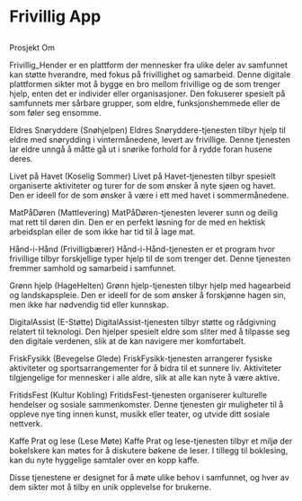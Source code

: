 # Frivillig App

## 
Prosjekt Om

Frivillig_Hender er en plattform der mennesker fra ulike deler av samfunnet kan støtte hverandre, med fokus på frivillighet og samarbeid. Denne digitale plattformen sikter mot å bygge en bro mellom frivillige og de som trenger hjelp, enten det er individer eller organisasjoner. Den fokuserer spesielt på samfunnets mer sårbare grupper, som eldre, funksjonshemmede eller de som føler seg ensomme.

Eldres Snøryddere (Snøhjelpen)
Eldres Snøryddere-tjenesten tilbyr hjelp til eldre med snørydding i vintermånedene, levert av frivillige. Denne tjenesten lar eldre unngå å måtte gå ut i snørike forhold for å rydde foran husene deres.

Livet på Havet (Koselig Sommer)
Livet på Havet-tjenesten tilbyr spesielt organiserte aktiviteter og turer for de som ønsker å nyte sjøen og havet. Den er ideell for de som ønsker å være i ett med havet i sommermånedene.

MatPåDøren (Mattlevering)
MatPåDøren-tjenesten leverer sunn og deilig mat rett til døren din. Den er en perfekt løsning for de med en hektisk arbeidsplan eller de som ikke har tid til å lage mat.

Hånd-i-Hånd (Frivilligbærer)
Hånd-i-Hånd-tjenesten er et program hvor frivillige tilbyr forskjellige typer hjelp til de som trenger det. Denne tjenesten fremmer samhold og samarbeid i samfunnet.

Grønn hjelp (HageHelten)
Grønn hjelp-tjenesten tilbyr hjelp med hagearbeid og landskapspleie. Den er ideell for de som ønsker å forskjønne hagen sin, men ikke har nødvendig tid eller kunnskap.

DigitalAssist (E-Støtte)
DigitalAssist-tjenesten tilbyr støtte og rådgivning relatert til teknologi. Den hjelper spesielt eldre som sliter med å tilpasse seg den digitale verdenen, slik at de kan navigere mer komfortabelt.

FriskFysikk (Bevegelse Glede)
FriskFysikk-tjenesten arrangerer fysiske aktiviteter og sportsarrangementer for å bidra til et sunnere liv. Aktiviteter tilgjengelige for mennesker i alle aldre, slik at alle kan nyte å være aktive.

FritidsFest (Kultur Kobling)
FritidsFest-tjenesten organiserer kulturelle hendelser og sosiale sammenkomster. Denne tjenesten gir muligheter til å oppleve nye ting innen kunst, musikk eller teater, og utvide ditt sosiale nettverk.

Kaffe Prat og lese (Lese Møte)
Kaffe Prat og lese-tjenesten tilbyr et miljø der bokelskere kan møtes for å diskutere bøkene de leser. I tillegg til boklesing, kan du nyte hyggelige samtaler over en kopp kaffe.

Disse tjenestene er designet for å møte ulike behov i samfunnet, og hver av dem sikter mot å tilby en unik opplevelse for brukerne.